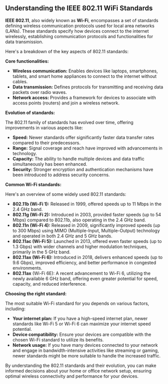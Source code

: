 ## Understanding the IEEE 802.11 WiFi Standards

**IEEE 802.11**, also widely known as **Wi-Fi**, encompasses a set of standards defining wireless communication protocols used for local area networks (LANs). These standards specify how devices connect to the internet wirelessly, establishing communication protocols and functionalities for data transmission.

Here's a breakdown of the key aspects of 802.11 standards:

**Core functionalities:**

- **Wireless communication:** Enables devices like laptops, smartphones, tablets, and smart home appliances to connect to the internet without cables.
- **Data transmission:** Defines protocols for transmitting and receiving data packets over radio waves.
- **Network access:** Provides a framework for devices to associate with access points (routers) and join a wireless network.

**Evolution of standards:**

The 802.11 family of standards has evolved over time, offering improvements in various aspects like:

- **Speed:** Newer standards offer significantly faster data transfer rates compared to their predecessors.
- **Range:** Signal coverage and reach have improved with advancements in technology.
- **Capacity:** The ability to handle multiple devices and data traffic simultaneously has been enhanced.
- **Security:** Stronger encryption and authentication mechanisms have been introduced to address security concerns.

**Common Wi-Fi standards:**

Here's an overview of some widely used 802.11 standards:

- **802.11b (Wi-Fi 1):** Released in 1999, offered speeds up to 11 Mbps in the 2.4 GHz band.
- **802.11g (Wi-Fi 2):** Introduced in 2003, provided faster speeds (up to 54 Mbps) compared to 802.11b, also operating in the 2.4 GHz band.
- **802.11n (Wi-Fi 4):** Released in 2009, significantly improved speeds (up to 300 Mbps) using MIMO (Multiple-Input, Multiple-Output) technology and operated in both 2.4 GHz and 5 GHz bands.
- **802.11ac (Wi-Fi 5):** Launched in 2013, offered even faster speeds (up to 1.3 Gbps) with wider channels and higher modulation techniques, primarily in the 5 GHz band.
- **802.11ax (Wi-Fi 6):** Introduced in 2018, delivers enhanced speeds (up to 9.6 Gbps), improved efficiency, and better performance in congested environments.
- **802.11ax** (Wi-Fi 6E): A recent advancement to Wi-Fi 6, utilizing the newly available 6 GHz band, offering even greater potential for speed, capacity, and reduced interference.

**Choosing the right standard:**

The most suitable Wi-Fi standard for you depends on various factors, including:

- **Your internet plan:** If you have a high-speed internet plan, newer standards like Wi-Fi 5 or Wi-Fi 6 can maximize your internet speed potential.
- **Device compatibility:** Ensure your devices are compatible with the chosen Wi-Fi standard to utilize its benefits.
- **Network usage:** If you have many devices connected to your network and engage in bandwidth-intensive activities like streaming or gaming, newer standards might be more suitable to handle the increased traffic.

By understanding the 802.11 standards and their evolution, you can make informed decisions about your home or office network setup, ensuring optimal wireless connectivity and performance for your devices.